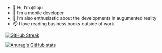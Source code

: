 - 👋 Hi, I’m @loju
- 👀 I’m a mobile developer
- 💞️ I’m also enthusiastic  about the developments in augumented reality
- 📫 I love reading business books outside of work

[![GitHub Streak](https://streak-stats.demolab.com/?user=looju)](https://git.io/streak-stats)

[![Anurag's GitHub stats](https://github-readme-stats.vercel.app/api?username=looju)](https://github.com/anuraghazra/github-readme-stats)
<!---
looju/looju is a ✨ special ✨ repository because its `README.md` (this file) appears on your GitHub profile.
You can click the Preview link to take a look at your changes.
--->
